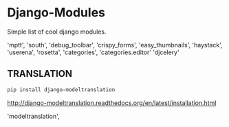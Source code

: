 Django-Modules
==============

Simple list of cool django modules.


'mptt',
'south',
'debug_toolbar',
'crispy_forms',
'easy_thumbnails',
'haystack',
'userena',
'rosetta',
'categories',
'categories.editor'
'djcelery'



TRANSLATION
-----------

```sh
pip install django-modeltranslation
```

http://django-modeltranslation.readthedocs.org/en/latest/installation.html

'modeltranslation',
